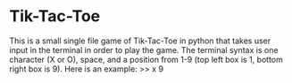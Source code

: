 # Tik-Tac-Toe
This is a small single file game of Tik-Tac-Toe in python that takes user input in the terminal in order to play the game. The terminal syntax is one character (X or O), space, and a position from 1-9 (top left box is 1, bottom right box is 9). Here is an example: >> x 9
